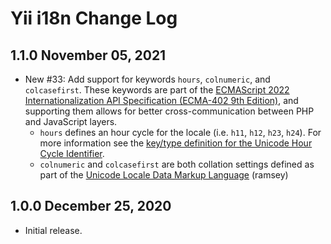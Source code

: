 # Yii i18n Change Log


## 1.1.0 November 05, 2021

- New #33: Add support for keywords `hours`, `colnumeric`, and `colcasefirst`. These
  keywords are part of the [ECMAScript 2022 Internationalization API Specification
  (ECMA-402 9th Edition)](https://tc39.es/ecma402/), and supporting them allows
  for better cross-communication between PHP and JavaScript layers.
  - `hours` defines an hour cycle for the locale (i.e. `h11`, `h12`, `h23`, `h24`).
    For more information see the [key/type definition for the Unicode Hour Cycle
    Identifier](https://www.unicode.org/reports/tr35/tr35-61/tr35.html#UnicodeHourCycleIdentifier).
  - `colnumeric` and `colcasefirst` are both collation settings defined as part
    of the [Unicode Locale Data Markup Language](https://www.unicode.org/reports/tr35/tr35-61/tr35-collation.html#Collation_Settings) (ramsey)

## 1.0.0 December 25, 2020


- Initial release.

